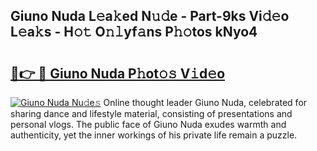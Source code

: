 ## Giuno Nuda L𝚎a𝚔ed N𝚞𝚍e - Part-9ks Vi𝚍𝚎o L𝚎a𝚔s - H𝚘𝚝 O𝚗𝚕yf𝚊ns P𝚑𝚘tos kNyo4

# <h2><a href="http://kfcvd65.oniu.top/?m=Giuno+Nuda">🔗👉 🔴 Giuno Nuda P𝚑ot𝚘𝚜 V𝚒d𝚎o</a></h2>

[![Giuno Nuda Nu𝚍e𝚜](https://i.imgur.com/0qMVB7G.gif)](http://kfcvd65.oniu.top/?m=Giuno+Nuda)
Online thought leader Giuno Nuda, celebrated for sharing dance and lifestyle material, consisting of presentations and personal vlogs. The public face of Giuno Nuda exudes warmth and authenticity, yet the inner workings of his private life remain a puzzle.  
